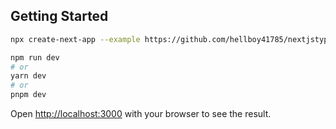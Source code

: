 ## Getting Started



```bash
npx create-next-app --example https://github.com/hellboy41785/nextjstype_temp test-template

npm run dev
# or
yarn dev
# or
pnpm dev
```

Open [http://localhost:3000](http://localhost:3000) with your browser to see the result.
